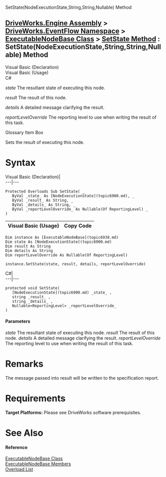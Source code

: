 SetState(NodeExecutionState,String,String,Nullable<ReportingLevel>) Method   
  
[DriveWorks.Engine Assembly](topic2156.md) > [DriveWorks.EventFlow Namespace](topic6871.md) > [ExecutableNodeBase Class](topic6938.md) > [SetState Method](topic6950.md) : SetState(NodeExecutionState,String,String,Nullable<ReportingLevel>) Method  
---  
  
Visual Basic (Declaration)    
Visual Basic (Usage)    
C# 

_state_
    The resultant state of executing this node.

_result_
    The result of this node.

_details_
    A detailed message clarifying the result.

_reportLevelOverride_
    The reporting level to use when writing the result of this task.

Glossary Item Box

Sets the result of executing this node. 

# Syntax

Visual Basic (Declaration)|   
---|---  
      
    
    Protected Overloads Sub SetState( _
       ByVal _state_ As [NodeExecutionState](topic6900.md), _
       ByVal _result_ As String, _
       ByVal _details_ As String, _
       ByVal _reportLevelOverride_ As Nullable(Of ReportingLevel) _
    )   
  
Visual Basic (Usage)| Copy Code  
---|---  
      
    
    Dim instance As [ExecutableNodeBase](topic6938.md)
    Dim state As [NodeExecutionState](topic6900.md)
    Dim result As String
    Dim details As String
    Dim reportLevelOverride As Nullable(Of ReportingLevel)
     
    instance.SetState(state, result, details, reportLevelOverride)  
  
C#|   
---|---  
      
    
    protected void SetState( 
       [NodeExecutionState](topic6900.md) _state_ ,
       string _result_ ,
       string _details_ ,
       Nullable<ReportingLevel> _reportLevelOverride_
    )  
  
#### Parameters

 _state_
    The resultant state of executing this node.
_result_
    The result of this node.
_details_
    A detailed message clarifying the result.
_reportLevelOverride_
    The reporting level to use when writing the result of this task.

# Remarks

The message passed into result will be written to the specification report.

# Requirements

**Target Platforms:** Please see DriveWorks software prerequisites.

# See Also

#### Reference

[ExecutableNodeBase Class](topic6938.md)   
[ExecutableNodeBase Members](topic6939.md)   
[Overload List](topic6950.md)


